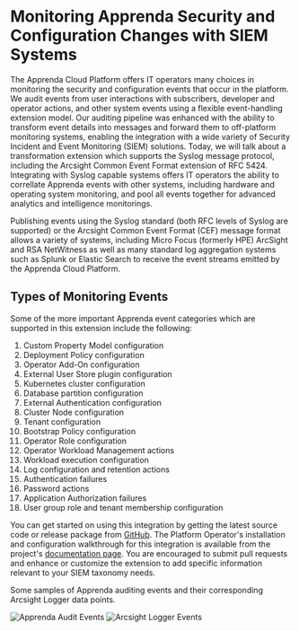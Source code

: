 # Monitoring Apprenda Security and Configuration Changes with SIEM Systems #

The Apprenda Cloud Platform offers IT operators many choices in monitoring the security and configuration events that occur in the platform. We audit events from user interactions with subscribers, developer and operator actions, and other system events using a flexible event-handling extension model. Our auditing pipeline was enhanced with the ability to transform event details into messages and forward them to off-platform monitoring systems, enabling the integration with a wide variety of Security Incident and Event Monitoring (SIEM) solutions. Today, we will talk about a transformation extension which supports the Syslog message protocol, including the Arcsight Common Event Format extension of RFC 5424. Integrating with Syslog capable systems offers IT operators the ability to correllate Apprenda events with other systems, including hardware and operating system monitoring, and pool all events together for advanced analytics and intelligence monitorings.

Publishing events using the Syslog standard (both RFC levels of Syslog are supported) or the Arcsight Common Event Format (CEF) message format allows a variety of systems, including Micro Focus (formerly HPE) ArcSight and RSA NetWitness as well as many standard log aggregation systems such as Splunk or Elastic Search to receive the event streams emitted by the Apprenda Cloud Platform.

## Types of Monitoring Events ##
Some of the more important Apprenda event categories which are supported in this extension include the following:
1. Custom Property Model configuration
1. Deployment Policy configuration
1. Operator Add-On configuration
1. External User Store plugin configuration
1. Kubernetes cluster configuration
1. Database partition configuration
1. External Authentication configuration
1. Cluster Node configuration
1. Tenant configuration
1. Bootstrap Policy configuration
1. Operator Role configuration
1. Operator Workload Management actions
1. Workload execution configuration
1. Log configuration and retention actions
1. Authentication failures
1. Password actions
1. Application Authorization failures 
1. User group role and tenant membership configuration

You can get started on using this integration by getting the latest source code or release package from [GitHub](https://github.com/apprenda/AuditEvents-SIEM/releases). The Platform Operator's installation and configuration walkthrough for this integration is available from the project's [documentation page](https://apprenda.github.io/AuditEvents-SIEM/). You are encouraged to submit pull requests and enhance or customize the extension to add specific information relevant to your SIEM taxonomy needs.

Some samples of Apprenda auditing events and their corresponding Arcsight Logger data points.

![Apprenda Audit Events](onplatform.png)
![Arcsight Logger Events](onarcsight.png)